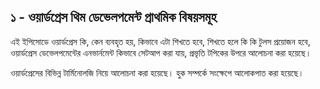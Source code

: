 ## ১ -  ওয়ার্ডপ্রেস থিম ডেভেলপমেন্ট প্রাথমিক বিষয়সমূহ

এই ইপিসোডে ওয়ার্ডপ্রেস কি, কেন ব্যবহৃত হয়, কিভাবে এটা শিখতে হবে, শিখতে হলে কি কি টুলস প্রয়োজন হবে, ওয়ার্ডপ্রেস ডেভেলপমেন্টের এনভার্নমেন্ট কিভাবে সেটআপ করা যায়, প্রভৃতি টপিকের উপরে আলোচনা করা হয়েছে।

ওয়ার্ডপ্রেসের বিভিন্ন টার্মিনোলজি নিয়ে আলোচনা করা হয়েছে। হুক সম্পর্কে সংক্ষেপে আলোকপাত করা হয়েছে।



